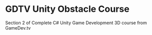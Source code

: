 # GDTV Unity Obstacle Course
Section 2 of Complete C# Unity Game Development 3D course from GameDev.tv

